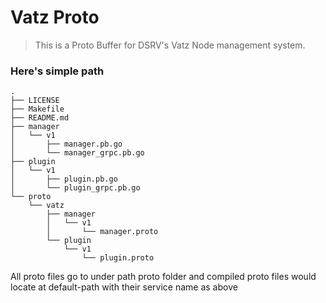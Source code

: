 # Vatz Proto

> This is a Proto Buffer for DSRV's Vatz Node management system.
### Here's simple path 
```
.
├── LICENSE
├── Makefile
├── README.md
├── manager
│   └── v1
│       ├── manager.pb.go
│       └── manager_grpc.pb.go
├── plugin
│   └── v1
│       ├── plugin.pb.go
│       └── plugin_grpc.pb.go
└── proto
    └── vatz
        ├── manager
        │   └── v1
        │       └── manager.proto
        └── plugin
            └── v1
                └── plugin.proto

```
All proto files go to under path proto folder and 
compiled proto files would locate at default-path with their service name as above 